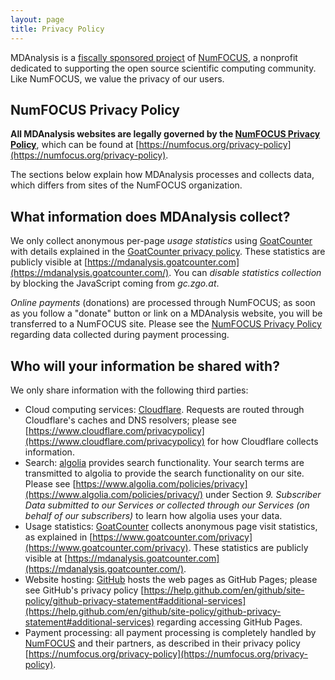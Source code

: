 ```yaml
---
layout: page
title: Privacy Policy
---
```


MDAnalysis is a [fiscally sponsored
project]({{site.numfocus.sponsored_project}}) of [NumFOCUS][], a nonprofit
dedicated to supporting the open source scientific computing
community. Like NumFOCUS, we value the privacy of our users.


## NumFOCUS Privacy Policy

**All MDAnalysis websites are legally governed by the [NumFOCUS
Privacy Policy][]**, which can be found at
[https://numfocus.org/privacy-policy](https://numfocus.org/privacy-policy).

The sections below explain how MDAnalysis processes and collects data,
which differs from sites of the NumFOCUS organization.


## What information does MDAnalysis collect?

We only collect anonymous per-page *usage statistics* using
[GoatCounter][] with details explained in the [GoatCounter privacy
policy][]. These statistics are publicly visible at
[https://mdanalysis.goatcounter.com](https://mdanalysis.goatcounter.com/).
You can *disable statistics collection* by blocking the JavaScript
coming from *gc.zgo.at*.

*Online payments* (donations) are processed through NumFOCUS; as soon
as you follow a "donate" button or link on a MDAnalysis website, you
will be transferred to a NumFOCUS site. Please see the [NumFOCUS
Privacy Policy][] regarding data collected during payment processing.


## Who will your information be shared with?

We only share information with the following third parties:

* Cloud computing services:
  [Cloudflare](https://www.cloudflare.com). Requests are routed
  through Cloudflare's caches and DNS resolvers; please see
  [https://www.cloudflare.com/privacypolicy](https://www.cloudflare.com/privacypolicy)
  for how Cloudflare collects information.
* Search: [algolia](https://www.algolia.com/) provides search
  functionality. Your search terms are transmitted to algolia to
  provide the search functionality on our site. Please see
  [https://www.algolia.com/policies/privacy](https://www.algolia.com/policies/privacy/)
  under Section *9. Subscriber Data submitted to our Services or collected through
  our Services (on behalf of our subscribers)* to learn how algolia
  uses your data.
* Usage statistics: [GoatCounter][] collects anonymous page visit
  statistics, as explained in
  [https://www.goatcounter.com/privacy](https://www.goatcounter.com/privacy).
  These statistics are publicly visible at
  [https://mdanalysis.goatcounter.com](https://mdanalysis.goatcounter.com/).
* Website hosting: [GitHub](https://github.com/) hosts the web pages
  as GitHub Pages; please see GitHub's privacy policy
  [https://help.github.com/en/github/site-policy/github-privacy-statement#additional-services](https://help.github.com/en/github/site-policy/github-privacy-statement#additional-services)
  regarding accessing GitHub Pages.
* Payment processing: all payment processing is completely handled by
  [NumFOCUS][] and their partners, as described in their privacy policy
  [https://numfocus.org/privacy-policy](https://numfocus.org/privacy-policy).
  


[NumFOCUS]: https://www.numfocus.org
[NumFOCUS Privacy Policy]: https://numfocus.org/privacy-policy
[GoatCounter]: https://www.goatcounter.com/
[GoatCounter privacy policy]: https://www.goatcounter.com/privacy
